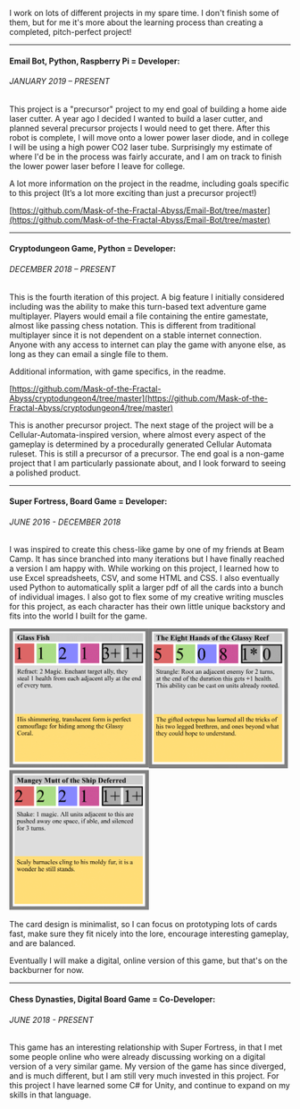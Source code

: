 I work on lots of different projects in my spare time.  I don't finish some of them, but for me it's more about the learning process than creating a completed, pitch-perfect project!

---
#### Email Bot, Python, Raspberry Pi = Developer:
###### JANUARY 2019 – PRESENT
This project is a "precursor" project to my end goal of building a home aide laser cutter. A year ago I decided I wanted to build a laser cutter, and planned several precursor projects I would need to get there. After this robot is complete, I will move onto a lower power laser diode, and in college I will be using a high power CO2 laser tube. Surprisingly my estimate of where I'd be in the process was fairly accurate, and I am on track to finish the lower power laser before I leave for college.

A lot more information on the project in the readme, including goals specific to this project (It’s a lot more exciting than just a precursor project!)

[https://github.com/Mask-of-the-Fractal-Abyss/Email-Bot/tree/master](https://github.com/Mask-of-the-Fractal-Abyss/Email-Bot/tree/master)

---
#### Cryptodungeon Game, Python = Developer:
###### DECEMBER 2018 – PRESENT
This is the fourth iteration of this project. A big feature I initially considered including was the ability to make this turn-based text adventure game multiplayer. Players would email a file containing the entire gamestate, almost like passing chess notation. This is different from traditional multiplayer since it is not dependent on a stable internet connection. Anyone with any access to internet can play the game with anyone else, as long as they can email a single file to them.

Additional information, with game specifics, in the readme.

[https://github.com/Mask-of-the-Fractal-Abyss/cryptodungeon4/tree/master](https://github.com/Mask-of-the-Fractal-Abyss/cryptodungeon4/tree/master)

This is another precursor project. The next stage of the project will be a Cellular-Automata-inspired version, where almost every aspect of the gameplay is determined by a procedurally generated Cellular Automata ruleset.  This is still a precursor of a precursor. The end goal is a non-game project that I am particularly passionate about, and I look forward to seeing a polished product.

---
#### Super Fortress, Board Game = Developer: 
###### JUNE 2016 - DECEMBER 2018
I was inspired to create this chess-like game by one of my friends at Beam Camp.  It has since branched into many iterations but I have finally reached a version I am happy with.  While working on this project, I learned how to use Excel spreadsheets, CSV, and some HTML and CSS.  I also eventually used Python to automatically split a larger pdf of all the cards into a bunch of individual images. I also got to flex some of my creative writing muscles for this project, as each character has their own little unique backstory and fits into the world I built for the game.

<img src="https://github.com/Mask-of-the-Fractal-Abyss/Super-Fortress/blob/master/Cards%203.0/GlassFish.png" width=250 height=250><img src="https://github.com/Mask-of-the-Fractal-Abyss/Super-Fortress/blob/master/Cards%203.0/TheEightHandsOfTheGlassyReef.png" width=250 height=250><img src="https://github.com/Mask-of-the-Fractal-Abyss/Super-Fortress/blob/master/Cards%203.0/MangeyMuttOfTheShipDeferred.png" width=250 height=250>

The card design is minimalist, so I can focus on prototyping lots of cards fast, make sure they fit nicely into the lore, encourage interesting gameplay, and are balanced.

Eventually I will make a digital, online version of this game, but that's on the backburner for now.

---
#### Chess Dynasties, Digital Board Game = Co-Developer: 
###### JUNE 2018 - PRESENT
This game has an interesting relationship with Super Fortress, in that I met some people online who were already discussing working on a digital version of a very similar game.  My version of the game has since diverged, and is much different, but I am still very much invested in this project.  For this project I have learned some C# for Unity, and continue to expand on my skills in that language.
